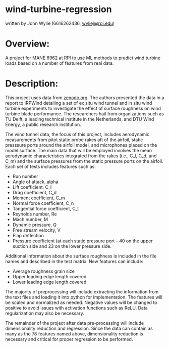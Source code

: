 # wind-turbine-regression
written by John Wylie (6616262436, wyliej@rpi.edu)

# Overview:
A project for MANE 6962 at RPI to use ML methods to predict wind turbine loads based on a number of features from real data.

# Description:
This project uses data from [zenodo.org](https://zenodo.org/record/3482801). The authors presented the data in a report to IRPWind detailing a set of ex situ wind tunnel and in situ wind turbine experiments to investigate the effect of surface roughness on wind turbine blade performance. The researchers hail from organizations such as TU Delft, a leading technical institute in the Netherlands, and DTU Wind Energy, a public research institution.

The wind tunnel data, the focus of this project, includes aerodynamic measurements from pitot static probe rakes aft of the airfoil, static presssure ports around the airfoil model, and microphones placed on the model surface. The main data that will be employed involves the mean aerodynamic characteristics integrated from the rakes (i.e., C_l, C_d, and C_m) and the surface pressures from the static pressure ports on the airfoil. Each set of tests includes features such as: 
* Run number
* Angle of attack, alpha
* Lift coefficient, C_l
* Drag coefficient, C_d
* Moment coefficient, C_m
* Normal force coefficient, C_n
* Tangential force coefficient, C_t
* Reynolds number, Re
* Mach number, M
* Dynamic pressure, Q
* Free stream velocity, V
* Flap deflection
* Pressure coefficient (at each static pressure port - 40 on the upper suction side and 23 on the lower pressure side.

Additional information about the surface roughness is included in the file names and described in the test matrix. New features can include:
* Average roughness grain size
* Upper leading edge length covered
* Lower leading edge length covered

The majority of preprocessing will include extracting the information from the text files and loading it into python for implementation. The features will be scaled and normalized as needed. Negative values will be changed to positive to avoid issues with activation functions such as ReLU. Data regularization may also be necessary.

The remainder of the project after data pre-processing will include dimensionality reduction and regression. Since the data can contain as many as the 78 features named above, dimensionality reduction is necessary and critical for proper regression to be performed.
